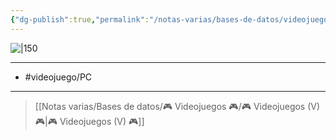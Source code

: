 ```yaml
---
{"dg-publish":true,"permalink":"/notas-varias/bases-de-datos/videojuegos/v-this-war-of-mine/"}
---
```



![|150](https://images.igdb.com/igdb/image/upload/t_cover_big/co3ans.jpg)

---

- #videojuego/PC 

---

> [[Notas varias/Bases de datos/🎮 Videojuegos 🎮/🎮 Videojuegos (V) 🎮\|🎮 Videojuegos (V) 🎮]]